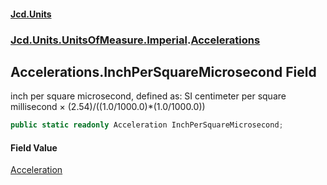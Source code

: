 #### [Jcd.Units](index.md 'index')
### [Jcd.Units.UnitsOfMeasure.Imperial](Jcd.Units.UnitsOfMeasure.Imperial.md 'Jcd.Units.UnitsOfMeasure.Imperial').[Accelerations](Accelerations.md 'Jcd.Units.UnitsOfMeasure.Imperial.Accelerations')

## Accelerations.InchPerSquareMicrosecond Field

inch per square microsecond, defined as: SI centimeter per square millisecond × (2.54)/((1.0/1000.0)*(1.0/1000.0))

```csharp
public static readonly Acceleration InchPerSquareMicrosecond;
```

#### Field Value
[Acceleration](Acceleration.md 'Jcd.Units.UnitTypes.Acceleration')